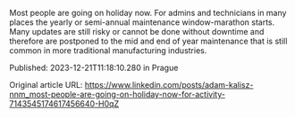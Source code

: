 Most people are going on holiday now. For admins and technicians in many places the yearly or semi-annual maintenance window-marathon starts. Many updates are still risky or cannot be done without downtime and therefore are postponed to the mid and end of year maintenance that is still common in more traditional manufacturing industries.


Published: 2023-12-21T11:18:10.280 in Prague

Original article URL: https://www.linkedin.com/posts/adam-kalisz-nnm_most-people-are-going-on-holiday-now-for-activity-7143545174617456640-H0qZ

[](./media/dell-driver-update.jpeg)